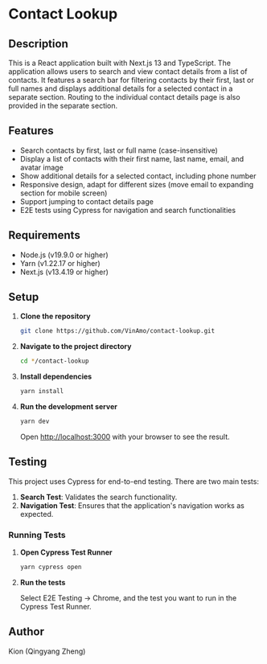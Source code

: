 # Contact Lookup

## Description

This is a React application built with Next.js 13 and TypeScript. The application allows users to search and view contact details from a list of contacts. It features a search bar for filtering contacts by their first, last or full names and displays additional details for a selected contact in a separate section. Routing to the individual contact details page is also provided in the separate section.

## Features

- Search contacts by first, last or full name (case-insensitive)
- Display a list of contacts with their first name, last name, email, and avatar image
- Show additional details for a selected contact, including phone number
- Responsive design, adapt for different sizes (move email to expanding section for mobile screen)
- Support jumping to contact details page
- E2E tests using Cypress for navigation and search functionalities

## Requirements

- Node.js (v19.9.0 or higher)
- Yarn (v1.22.17 or higher)
- Next.js (v13.4.19 or higher)

## Setup

1. **Clone the repository**

   ```bash
   git clone https://github.com/VinAmo/contact-lookup.git
   ```

2. **Navigate to the project directory**

   ```bash
   cd */contact-lookup
   ```

3. **Install dependencies**

   ```bash
   yarn install
   ```

4. **Run the development server**

   ```bash
   yarn dev
   ```

   Open [http://localhost:3000](http://localhost:3000) with your browser to see the result.

## Testing

This project uses Cypress for end-to-end testing. There are two main tests:

1. **Search Test**: Validates the search functionality.
2. **Navigation Test**: Ensures that the application's navigation works as expected.

### Running Tests

1. **Open Cypress Test Runner**

   ```bash
   yarn cypress open
   ```

2. **Run the tests**

   Select E2E Testing -> Chrome, and the test you want to run in the Cypress Test Runner.

## Author

Kion (Qingyang Zheng)
